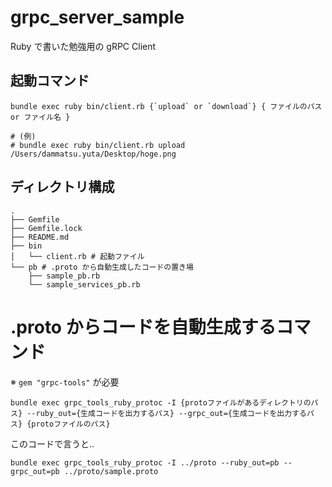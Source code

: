 # grpc_server_sample
Ruby で書いた勉強用の gRPC Client

## 起動コマンド
```
bundle exec ruby bin/client.rb {`upload` or `download`} { ファイルのパス or ファイル名 }

# (例)
# bundle exec ruby bin/client.rb upload /Users/dammatsu.yuta/Desktop/hoge.png
```



## ディレクトリ構成
```
.
├── Gemfile
├── Gemfile.lock
├── README.md
├── bin
│   └── client.rb # 起動ファイル
└── pb # .proto から自動生成したコードの置き場
    ├── sample_pb.rb
    └── sample_services_pb.rb

```
# .proto からコードを自動生成するコマンド
※ `gem "grpc-tools"` が必要

```
bundle exec grpc_tools_ruby_protoc -I {protoファイルがあるディレクトリのパス} --ruby_out={生成コードを出力するパス} --grpc_out={生成コードを出力するパス} {protoファイルのパス}
```

このコードで言うと..

```
bundle exec grpc_tools_ruby_protoc -I ../proto --ruby_out=pb --grpc_out=pb ../proto/sample.proto
```